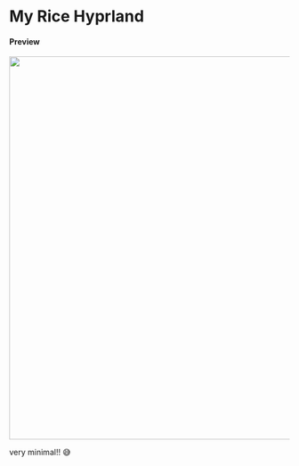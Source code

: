 # My Rice Hyprland

#### Preview

<img title="" src="file:///home/mp/.config/marktext/images/2023-03-29-00-13-47-image.png" alt="" data-align="center" width="688">

very minimal!! 😅
